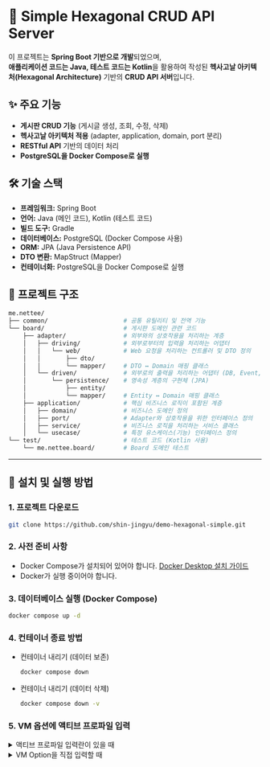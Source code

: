 # 🔶 Simple Hexagonal CRUD API Server

이 프로젝트는 **Spring Boot 기반으로 개발**되었으며,  
**애플리케이션 코드는 Java, 테스트 코드는 Kotlin**을 활용하여 작성된 **헥사고날 아키텍처(Hexagonal Architecture)** 기반의 **CRUD API 서버**입니다.

## ✨ 주요 기능

- **게시판 CRUD 기능** (게시글 생성, 조회, 수정, 삭제)
- **헥사고날 아키텍처 적용** (adapter, application, domain, port 분리)
- **RESTful API** 기반의 데이터 처리
- **PostgreSQL을 Docker Compose로 실행**

## 🛠 기술 스택

- **프레임워크:** Spring Boot
- **언어:** Java (메인 코드), Kotlin (테스트 코드)
- **빌드 도구:** Gradle
- **데이터베이스:** PostgreSQL (Docker Compose 사용)
- **ORM:** JPA (Java Persistence API)
- **DTO 변환:** MapStruct (Mapper)
- **컨테이너화:** PostgreSQL을 Docker Compose로 실행

## 📂 프로젝트 구조

```bash
me.nettee/
├── common/                     # 공통 유틸리티 및 전역 기능
└── board/                      # 게시판 도메인 관련 코드
    ├── adapter/                # 외부와의 상호작용을 처리하는 계층
    │   ├── driving/            # 외부로부터의 입력을 처리하는 어댑터
    │   │   └── web/            # Web 요청을 처리하는 컨트롤러 및 DTO 정의
    │   │       ├── dto/
    │   │       └── mapper/     # DTO ↔ Domain 매핑 클래스
    │   └── driven/             # 외부로의 출력을 처리하는 어댑터 (DB, Event, Messaging)
    │       └── persistence/    # 영속성 계층의 구현체 (JPA)
    │           ├── entity/
    │           └── mapper/     # Entity ↔ Domain 매핑 클래스
    ├── application/            # 핵심 비즈니스 로직이 포함된 계층
    │   ├── domain/             # 비즈니스 도메인 정의
    │   ├── port/               # Adapter와 상호작용을 위한 인터페이스 정의
    │   ├── service/            # 비즈니스 로직을 처리하는 서비스 클래스
    │   └── usecase/            # 특정 유스케이스(기능) 인터페이스 정의
└── test/                       # 테스트 코드 (Kotlin 사용)
    └── me.nettee.board/        # Board 도메인 테스트
```

---

## 🚀 설치 및 실행 방법

### 1. 프로젝트 다운로드

```bash
git clone https://github.com/shin-jingyu/demo-hexagonal-simple.git
```

### 2. 사전 준비 사항
- Docker Compose가 설치되어 있어야 합니다.
  [Docker Desktop 설치 가이드](https://www.docker.com/products/docker-desktop)
- Docker가 실행 중이어야 합니다.

### 3. 데이터베이스 실행 (Docker Compose)

```bash
docker compose up -d
```

### 4. 컨테이너 종료 방법
- 컨테이너 내리기 (데이터 보존)

  ```bash
  docker compose down
  ```
  
- 컨테이너 내리기 (데이터 삭제)

  ```bash
  docker compose down -v
  ```

### 5. VM 옵션에 액티브 프로파일 입력

<details>
<summary>액티브 프로파일 입력란이 있을 때</summary>

다음을 입력합니다.

```shell
local
```
</details>
<details>
<summary>VM Option을 직접 입력할 때</summary>

다음을 입력합니다.

```shell
-Dspring.profiles.active=local
```

</details>


